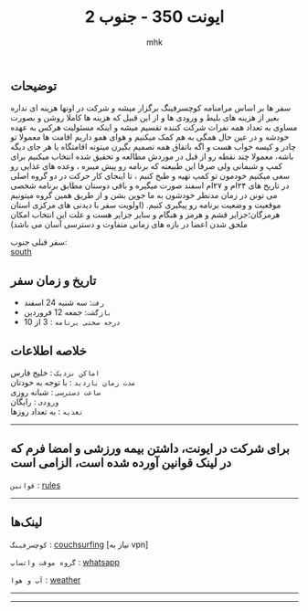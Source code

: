 ﻿---
layout: post
title: "ایونت 350 - جنوب 2"
author: mhk
categories: [Nature]
tags: [nature, south]
image: assets/img/nature/350-south2.jpeg
description: "ایونت 350 - جنوب 2"
featured: true
hidden: true
rating: 5
---

## توضیحات
سفر ها بر اساس مرامنامه کوچسرفینگ برگزار میشه و شرکت در اونها هزینه ای نداره بغیر از هزینه های بلیط و ورودی ها و از این قبیل  که هزینه ها کاملا روشن و بصورت مساوی به تعداد همه نفرات شرکت کننده تقسیم میشه و اینکه مسئولیت هرکس به عهده خودشه و در عین حال همگی به هم کمک میکنیم و هوای همو داریم اقامت ها معمولا تو چادر و کیسه خواب هست و اگه باتفاق همه تصمیم بگیرن میتونه اقامتگاه یا هر جای دیگه باشه، معمولا چند نقطه رو از قبل در موردش مطالعه و تحقیق شده انتخاب میکنیم برای کمپ و شبمانی ولی صرفا این طبیعته که برنامه رو پیش میبره ، وعده های غذایی رو سعی میکنیم خودمون تو کمپ تهیه و طبخ کنیم ، تا اینجای کار حرکت در دو گروه اصلی در تاریخ های ۲۴ام و ۲۷ام اسفند صورت میگیره و باقی دوستان مطابق برنامه شخصی می تونن در زمان مدنظر خودشون به ما جوین بشن و از طریق همین گروه میتونیم موقعیت و وضعیت برنامه رو پیگیری کنیم.
(اولویت سفر با دیدنی های مرکزی استان هرمزگان؛جزایر قشم و هرمز و هنگام و سایر جزایر هست و علت این انتخاب امکان ملحق شدن اعضا در بازه های زمانی متفاوت و دسترسی آسان می باشد)  

سفر قبلی جنوب:  
[south](/south)  

## تاریخ و زمان سفر  
  - `رفت`: سه شنبه 24 اسفند  
  - `بازگشت`: جمعه 12 فروردین   
  - `درجه سختی برنامه` : 3 از 10  


## خلاصه اطلاعات
`اماکن نزدیک` : خلیج فارس   
`مدت زمان بازدید` : با توجه به خودتان   
`ساعت دسترسی` : شبانه روزی  
`ورودی` : رایگان  
`تغذیه` : به تعداد روزها

---

## برای شرکت در ایونت، داشتن بیمه ورزشی و امضا فرم که در لینک قوانین آورده شده است، الزامی است

`قوانین` : [rules](/rules-weekend)  

---

## لینک‌ها

`کوچسرفینگ` : [couchsurfing](https://www.couchsurfing.com/events/2-to-the-south-2) [نیاز به vpn]  

`گروه موقت واتساپ` : [whatsapp](https://chat.whatsapp.com/IFR9en1BA7JKZkYXwgcZuS)  

`آب و هوا` : [weather]()

---
---
